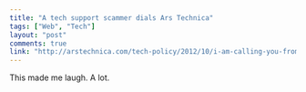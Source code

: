 ```yaml
---
title: "A tech support scammer dials Ars Technica"
tags: ["Web", "Tech"]
layout: "post"
comments: true
link: "http://arstechnica.com/tech-policy/2012/10/i-am-calling-you-from-windows-a-tech-support-scammer-dials-ars-technica/"
---
```


This made me laugh. A lot.

